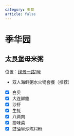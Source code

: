 ```yaml
---
category: 美食
article: false
---
```


# 季华园

## 太艮堡毋米粥

<span class="icon iconfont icon-locate"></span> 位置：<a href="https://ditu.amap.com/place/B02F507M3G" target="_blank">绿景一路1号</a>

- 双人海鲜粥水火锅套餐（推荐）
- [x] 白贝
- [x] 大连鲜鲍
- [x] 沙虾
- [x] 生蚝
- [x] 八两肉
- [x] 捞味菜
- [x] 豉油皇炒陈村粉